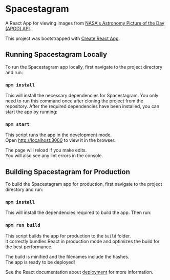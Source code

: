 # Spacestagram

A React App for viewing images from [NASA's Astronomy Picture of the Day (APOD) API](https://github.com/nasa/apod-api).

This project was bootstrapped with [Create React App](https://github.com/facebook/create-react-app).

## Running Spacestagram Locally

To run the Spacestagram app locally, first navigate to the project directory and run:

### `npm install`

This will install the necessary dependencies for Spacestagram. You only need to run this command once after cloning the project from the repository. After the required dependencies have been installed, you can start the app by running:

### `npm start`

This script runs the app in the development mode.\
Open [http://localhost:3000](http://localhost:3000) to view it in the browser.

The page will reload if you make edits.\
You will also see any lint errors in the console.

## Building Spacestagram for Production

To build the Spacestagram app for production, first navigate to the project directory and run:

### `npm install`

This will install the dependencies required to build the app. Then run:

### `npm run build`

This script builds the app for production to the `build` folder.\
It correctly bundles React in production mode and optimizes the build for the best performance.

The build is minified and the filenames include the hashes.\
The app is ready to be deployed!

See the React documentation about [deployment](https://facebook.github.io/create-react-app/docs/deployment) for more information.
